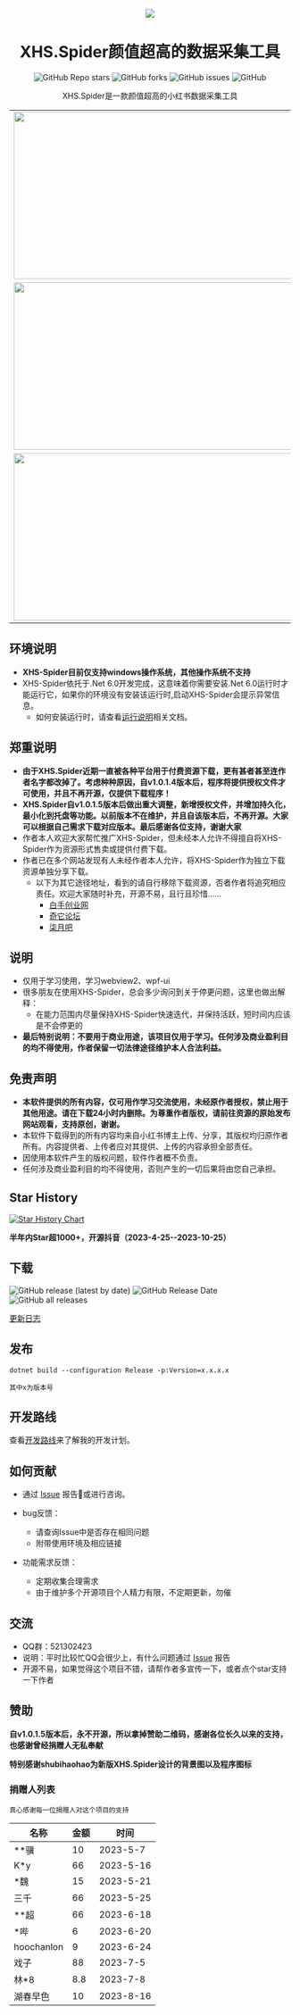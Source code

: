 <p align="center">
  <a href="https://github.com/xisuo67/XHS-Spider">
      <img src="https://ci.xiaohongshu.com/49fd555a-b46b-49fd-b5a5-053fb4a536dc">
  </a>
</p>
<h1 align="center">XHS.Spider颜值超高的数据采集工具</h1>

<div align="center">
    <p align="center">
    <a href="https://github.com/xisuo67/XHS-Spider/stargazers" style="text-decoration:none" >
        <img alt="GitHub Repo stars" src="https://img.shields.io/github/stars/xisuo67/XHS-Spider">
    </a>
    <a href="https://github.com/xisuo67/XHS-Spider/network" style="text-decoration:none" >
        <img alt="GitHub forks" src="https://img.shields.io/github/forks/xisuo67/XHS-Spider">
    </a>
    <a href="https://github.com/xisuo67/XHS-Spider/issues" style="text-decoration:none">
        <img alt="GitHub issues" src="https://img.shields.io/github/issues/xisuo67/XHS-Spider">
    </a>
    <a href="https://github.com/xisuo67/XHS-Spider/blob/main/LICENSE" style="text-decoration:none" >
        <img alt="GitHub" src="https://img.shields.io/github/license/xisuo67/XHS-Spider">
    </a>
</p>

XHS.Spider是一款颜值超高的小红书数据采集工具
</div>

<table>
    <tr>
        <td><img height="300px" width="500px" src="http://yfloves.cn/source/XHS1.png"/></td>
        <td><img  height="300px" width="500px" src="http://yfloves.cn/source/XHS2.png"/></td>
    </tr>
        <tr>
         <td><img  height="300px" width="500px" src="http://yfloves.cn/source/XHS3.png"/></td>
        <td><img  height="300px" width="500px" src="http://yfloves.cn/source/XHS4.png"/></td>
    </tr>
        </tr>
        <tr>
         <td><img  height="300px" width="500px" src="http://yfloves.cn/source/XHS5.png"/></td>
        <td><img  height="300px" width="500px" src="http://yfloves.cn/source/XHS6.png"/></td>
    </tr>
</table>

## 环境说明
- **XHS-Spider目前仅支持windows操作系统，其他操作系统不支持**
- XHS-Spider依托于.Net 6.0开发完成，这意味着你需要安装.Net 6.0运行时才能运行它，如果你的环境没有安装该运行时,启动XHS-Spider会提示异常信息。
  - 如何安装运行时，请查看[运行说明](https://github.com/xisuo67/XHS-Spider/wiki/XHS-Spider)相关文档。

## 郑重说明
- **由于XHS.Spider近期一直被各种平台用于付费资源下载，更有甚者甚至连作者名字都改掉了。考虑种种原因，自v1.0.1.4版本后，程序将提供授权文件才可使用，并且不再开源，仅提供下载程序！**
- **XHS.Spider自v1.0.1.5版本后做出重大调整，新增授权文件，并增加持久化，最小化到托盘等功能。以前版本不在维护，并且自该版本后，不再开源。大家可以根据自己需求下载对应版本。最后感谢各位支持，谢谢大家**
- 作者本人欢迎大家帮忙推广XHS-Spider，但未经本人允许不得擅自将XHS-Spider作为资源形式售卖或提供付费下载。
- 作者已在多个网站发现有人未经作者本人允许，将XHS-Spider作为独立下载资源单独分享下载。
   - 以下为其它途径地址，看到的请自行移除下载资源，否者作者将追究相应责任。欢迎大家随时补充，开源不易，且行且珍惜……
      - [白手创业网](https://www.heishou.org/d/299422) 
      - [奇它论坛](https://www.qitabbs.com/circle/30336.html)
      - [柒月吧](https://www.qiyueba.com/37361.html)

## 说明

- 仅用于学习使用，学习webview2、wpf-ui
- 很多朋友在使用XHS-Spider，总会多少询问到关于停更问题，这里也做出解释：
  - 在能力范围内尽量保持XHS-Spider快速迭代，并保持活跃，短时间内应该是不会停更的
- **最后特别说明：不要用于商业用途，该项目仅用于学习。任何涉及商业盈利目的均不得使用，作者保留一切法律途径维护本人合法利益。**

## 免责声明

- **本软件提供的所有内容，仅可用作学习交流使用，未经原作者授权，禁止用于其他用途。请在下载24小时内删除。为尊重作者版权，请前往资源的原始发布网站观看，支持原创，谢谢。**
- 本软件下载得到的所有内容均来自小红书博主上传、分享，其版权均归原作者所有。内容提供者、上传者应对其提供、上传的内容承担全部责任。
- 因使用本软件产生的版权问题，软件作者概不负责。
- 任何涉及商业盈利目的均不得使用，否则产生的一切后果将由您自己承担。

## Star History

[![Star History Chart](https://api.star-history.com/svg?repos=xisuo67/XHS-Spider&type=Date)](https://star-history.com/#xisuo67/XHS-Spider&Date)


**半年内Star超1000+，开源抖音（2023-4-25--2023-10-25）**


## 下载

<p align="left">
    <a href="https://github.com/xisuo67/XHS-Spider/releases/latest" style="text-decoration:none">
       <img alt="GitHub release (latest by date)" src="https://img.shields.io/github/v/release/xisuo67/XHS-Spider">
    </a>
    <a href="https://github.com/xisuo67/XHS-Spider/releases/latest" style="text-decoration:none">
       <img alt="GitHub Release Date" src="https://img.shields.io/github/release-date/xisuo67/XHS-Spider">
    </a>
    <a href="https://github.com/xisuo67/XHS-Spider/releases" style="text-decoration:none">
       <img alt="GitHub all releases" src="https://img.shields.io/github/downloads/xisuo67/XHS-Spider/total">
    </a>
</p>

[更新日志](CHANGELOG.md)

## 发布

`dotnet build --configuration Release -p:Version=x.x.x.x`

```
其中x为版本号
```

## 开发路线

查看[开发路线](https://github.com/users/xisuo67/projects/5)来了解我的开发计划。

## 如何贡献

- 通过 [Issue](https://github.com/xisuo67/XHS-Spider/issues) 报告:bug:或进行咨询。
- bug反馈：

  - 请查询Issue中是否存在相同问题
  - 附带使用环境及相应链接
- 功能需求反馈：

  - 定期收集合理需求
  - 由于维护多个开源项目个人精力有限，不定期更新，勿催

## 交流

- QQ群：521302423
- 说明：平时比较忙QQ会很少上，有什么问题通过 [Issue](https://github.com/xisuo67/XHS-Spider/issues) 报告
- 开源不易，如果觉得这个项目不错，请帮作者多宣传一下，或者点个star支持一下作者

## 赞助

**自v1.0.1.5版本后，永不开源，所以拿掉赞助二维码，感谢各位长久以来的支持，也感谢曾经捐赠人无私奉献**

**特别感谢shubihaohao为新版XHS.Spider设计的背景图以及程序图标**

### 捐赠人列表

```
真心感谢每一位捐赠人对这个项目的支持
```



| 名称 | 金额 | 时间      |
| ---- | ---- | --------- |
| **骥 | 10   | 2023-5-7  |
| K*y  | 66   | 2023-5-16 |
| *魏  | 15   | 2023-5-21 |
|三千 | 66    |2023-5-25 |
|**超 | 66    |2023-6-18 |
|*哔 | 6    |2023-6-20 |
|hoochanlon|9|2023-6-24|
|戏子|88|2023-7-5|
|林*8|8.8|2023-7-8|
|湖春早色|10|2023-8-16|
